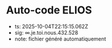# Auto-code ELIOS
- ts: 2025-10-04T22:15:15.062Z
- sig: ∞.je.toi.nous.432.528
- note: fichier généré automatiquement